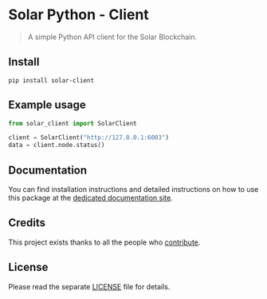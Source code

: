 # Solar Python - Client

> A simple Python API client for the Solar Blockchain.

## Install

`pip install solar-client`

## Example usage

```py
from solar_client import SolarClient

client = SolarClient("http://127.0.0.1:6003")
data = client.node.status()
```

## Documentation

You can find installation instructions and detailed instructions on how to use this package at the [dedicated documentation site](https://docs.solar.network/sdk/clients/usage.html).

## Credits

This project exists thanks to all the people who [contribute](../../contributors).

## License

Please read the separate [LICENSE](LICENSE) file for details.

